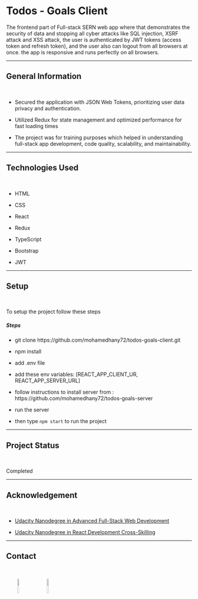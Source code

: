 <h1>Todos - Goals Client</h1>
<!-- <hr /> -->
<p>
  The frontend part of Full-stack SERN web app where that demonstrates the
  security of data and stopping all cyber attacks like SQL injection, XSRF
  attack and XSS attack, the user is authenticated by JWT tokens (access token
  and refresh token), and the user also can logout from all browsers at once.
  the app is responsive and runs perfectly on all browsers.
</p>
<hr />
<h2>General Information</h2>
<br/>
<ul>
  <li>
    Secured the application with JSON Web Tokens, prioritizing user data privacy
    and authentication.
  </li>
</ul>
<ul>
  <li>
    Utilized Redux for state management and optimized performance for fast
    loading times
  </li>
</ul>
<ul>
  <li>
    The project was for training purposes which helped in understanding
    full-stack app development, code quality, scalability, and maintainability.
  </li>
</ul>
<hr />
<h2>Technologies Used</h2>
<br/>
<ul>
  <li>HTML</li>
</ul>
<ul>
  <li>CSS</li>
</ul>
<ul>
  <li>React</li>
</ul>
<ul>
  <li>Redux</li>
</ul>
<ul>
  <li>TypeScript</li>
</ul>
<ul>
  <li>Bootstrap</li>
</ul>
<ul>
  <li>JWT</li>
</ul>
<hr />
<h2>Setup</h2>
<br/>
<p>To setup the project follow these steps</p>
<h5>Steps</h5>
<ul>
  <li>git clone https://github.com/mohamedhany72/todos-goals-client.git</li>
</ul>
<ul>
  <li>npm install</li>
</ul>
<ul>
  <li>add .env file</li>
</ul>
<ul>
  <li>add these env variables: [REACT_APP_CLIENT_UR, REACT_APP_SERVER_URL] </li>
</ul>
<ul>
  <li>
    follow instructions to install server from :
    https://github.com/mohamedhany72/todos-goals-server
  </li>
</ul>
<ul>
  <li>run the server</li>
</ul>
<ul>
  <li>then type <code>npm start</code> to run the project</li>
</ul>
<hr />
<h2>Project Status</h2>
<br/>
<p>Completed</p>
<hr />
<h2>Acknowledgement</h2>
<br/>
<ul>
  <li>  <a href="https://confirm.udacity.com/XMDMVDCV"> Udacity Nanodegree in Advanced Full-Stack Web Development<a/> </li>
</ul>
<ul>
  <li> <a href="https://confirm.udacity.com/GQL6MVFX"> Udacity Nanodegree in React Development Cross-Skilling <a/></li>
</ul>
<hr />
<h2>Contact</h2>
<br/>
<p>
  <span style="margin-right: 30px"></span
  ><a href="https://www.linkedin.com/in/mohamed-el-shazly-59560617a/"
    ><img
      target="_blank"
      src="https://cdn.jsdelivr.net/gh/devicons/devicon/icons/linkedin/linkedin-original.svg"
      style="width: 10%" /></a
  ><span style="margin-right: 30px"></span
  ><a href="https://github.com/mohamedhany72"
    ><img
      target="_blank"
      src="https://cdn.jsdelivr.net/gh/devicons/devicon/icons/github/github-original.svg"
      style="width: 10%"
  /></a>
</p>

